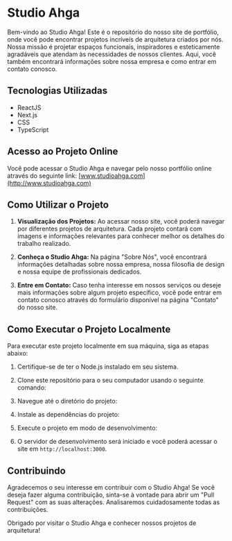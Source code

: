 # Studio Ahga

Bem-vindo ao Studio Ahga! Este é o repositório do nosso site de portfólio, onde você pode encontrar projetos incríveis de arquitetura criados por nós. Nossa missão é projetar espaços funcionais, inspiradores e esteticamente agradáveis que atendam às necessidades de nossos clientes. Aqui, você também encontrará informações sobre nossa empresa e como entrar em contato conosco.

<!-- ![Logo do Studio Ahga](link_para_logo.jpg) -->

## Tecnologias Utilizadas

- ReactJS
- Next.js
- CSS
- TypeScript

## Acesso ao Projeto Online

Você pode acessar o Studio Ahga e navegar pelo nosso portfólio online através do seguinte link: [www.studioahga.com](http://www.studioahga.com)

## Como Utilizar o Projeto

1. **Visualização dos Projetos:** Ao acessar nosso site, você poderá navegar por diferentes projetos de arquitetura. Cada projeto contará com imagens e informações relevantes para conhecer melhor os detalhes do trabalho realizado.

2. **Conheça o Studio Ahga:** Na página "Sobre Nós", você encontrará informações detalhadas sobre nossa empresa, nossa filosofia de design e nossa equipe de profissionais dedicados.

3. **Entre em Contato:** Caso tenha interesse em nossos serviços ou deseje mais informações sobre algum projeto específico, você pode entrar em contato conosco através do formulário disponível na página "Contato" do nosso site.

## Como Executar o Projeto Localmente

Para executar este projeto localmente em sua máquina, siga as etapas abaixo:

1. Certifique-se de ter o Node.js instalado em seu sistema.

2. Clone este repositório para o seu computador usando o seguinte comando:

3. Navegue até o diretório do projeto:

4. Instale as dependências do projeto:

5. Execute o projeto em modo de desenvolvimento:

6. O servidor de desenvolvimento será iniciado e você poderá acessar o site em `http://localhost:3000`.

## Contribuindo

Agradecemos o seu interesse em contribuir com o Studio Ahga! Se você deseja fazer alguma contribuição, sinta-se à vontade para abrir um "Pull Request" com as suas alterações. Analisaremos cuidadosamente todas as contribuições.


Obrigado por visitar o Studio Ahga e conhecer nossos projetos de arquitetura!

